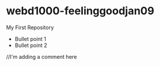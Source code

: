 # webd1000-feelinggoodjan09
My First Repository
* Bullet point 1
* Bullet point 2

//I'm adding a comment here
